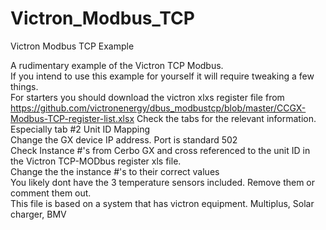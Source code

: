 # Victron_Modbus_TCP
Victron Modbus TCP Example


A rudimentary example of the Victron TCP Modbus.  
If you intend to use this example for yourself it will require tweaking a few things.  
For starters you should download the victron xlxs register file from https://github.com/victronenergy/dbus_modbustcp/blob/master/CCGX-Modbus-TCP-register-list.xlsx  Check the tabs for the relevant information. Especially tab #2 Unit ID Mapping  
Change the GX device IP address. Port is standard 502  
Check Instance #'s from Cerbo GX and cross referenced to the unit ID in the Victron TCP-MODbus register xls file.  
Change the the instance #'s to their correct values  
You likely dont have the 3 temperature sensors included. Remove them or comment them out.  
This file is based on a system that has victron equipment. Multiplus, Solar charger, BMV  
